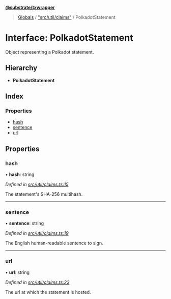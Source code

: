 **[@substrate/txwrapper](../README.md)**

> [Globals](../globals.md) / ["src/util/claims"](../modules/_src_util_claims_.md) / PolkadotStatement

# Interface: PolkadotStatement

Object representing a Polkadot statement.

## Hierarchy

* **PolkadotStatement**

## Index

### Properties

* [hash](_src_util_claims_.polkadotstatement.md#hash)
* [sentence](_src_util_claims_.polkadotstatement.md#sentence)
* [url](_src_util_claims_.polkadotstatement.md#url)

## Properties

### hash

•  **hash**: string

*Defined in [src/util/claims.ts:15](https://github.com/paritytech/txwrapper/blob/f8d9b6f/src/util/claims.ts#L15)*

The statement's SHA-256 multihash.

___

### sentence

•  **sentence**: string

*Defined in [src/util/claims.ts:19](https://github.com/paritytech/txwrapper/blob/f8d9b6f/src/util/claims.ts#L19)*

The English human-readable sentence to sign.

___

### url

•  **url**: string

*Defined in [src/util/claims.ts:23](https://github.com/paritytech/txwrapper/blob/f8d9b6f/src/util/claims.ts#L23)*

The url at which the statement is hosted.
